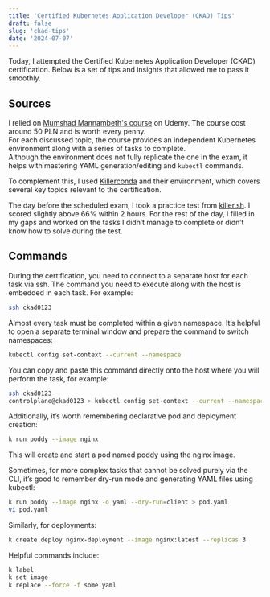 ```yaml
---
title: 'Certified Kubernetes Application Developer (CKAD) Tips'
draft: false
slug: 'ckad-tips'
date: '2024-07-07'
---
```


Today, I attempted the Certified Kubernetes Application Developer (CKAD) certification. Below is a set of tips and insights that allowed me to pass it smoothly.

## Sources

I relied on [Mumshad Mannambeth's course](https://www.udemy.com/course/certified-kubernetes-application-developer) on Udemy. The course cost around 50 PLN and is worth every penny.  
For each discussed topic, the course provides an independent Kubernetes environment along with a series of tasks to complete.  
Although the environment does not fully replicate the one in the exam, it helps with mastering YAML generation/editing and `kubectl` commands.

To complement this, I used [Killerconda](https://killercoda.com/killer-shell-ckad) and their environment, which covers several key topics relevant to the certification.

The day before the scheduled exam, I took a practice test from [killer.sh](https://killercoda.com/killer-shell-ckad). I scored slightly above 66% within 2 hours. For the rest of the day, I filled in my gaps and worked on the tasks I didn’t manage to complete or didn’t know how to solve during the test.

## Commands

During the certification, you need to connect to a separate host for each task via ssh. The command you need to execute along with the host is embedded in each task. For example:

```bash
ssh ckad0123
```

Almost every task must be completed within a given namespace. It’s helpful to open a separate terminal window and prepare the command to switch namespaces:

```bash
kubectl config set-context --current --namespace
```

You can copy and paste this command directly onto the host where you will perform the task, for example:

```bash
ssh ckad0123
controlplane@ckad0123 > kubectl config set-context --current --namespace elephant
```

Additionally, it’s worth remembering declarative pod and deployment creation:

```bash
k run poddy --image nginx
```

This will create and start a pod named poddy using the nginx image.

Sometimes, for more complex tasks that cannot be solved purely via the CLI, it’s good to remember dry-run mode and generating YAML files using kubectl:

```bash
k run poddy --image nginx -o yaml --dry-run=client > pod.yaml
vi pod.yaml
```

Similarly, for deployments:

```bash
k create deploy nginx-deployment --image nginx:latest --replicas 3
```

Helpful commands include:

```bash
k label
k set image
k replace --force -f some.yaml
```